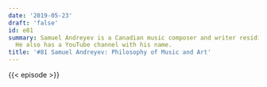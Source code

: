 ```yaml
---
date: '2019-05-23'
draft: 'false'
id: e81
summary: Samuel Andreyev is a Canadian music composer and writer residing in France.
  He also has a YouTube channel with his name.
title: '#81 Samuel Andreyev: Philosophy of Music and Art'
---
```

{{< episode >}}
